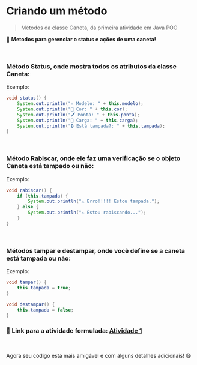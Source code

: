 # Criando um método
> Métodos da classe Caneta, da primeira atividade em Java POO

🌟 **Metodos para gerenciar o status e ações de uma caneta!**

<br>

### Método Status, onde mostra todos os atributos da classe Caneta:
Exemplo:
```java
void status() {
    System.out.println("✏️ Modelo: " + this.modelo);
    System.out.println("🎨 Cor: " + this.cor);
    System.out.println("🖊️ Ponta: " + this.ponta);
    System.out.println("🔋 Carga: " + this.carga);
    System.out.println("🔒 Está tampada?: " + this.tampada);
}
```

<br>

### Método Rabiscar, onde ele faz uma verificação se o objeto Caneta está tampado ou não:
Exemplo:
```java
void rabiscar() {
    if (this.tampada) {
        System.out.println("⚠️ Erro!!!!! Estou tampada.");
    } else {
        System.out.println("✍️ Estou rabiscando...");
    }
}
```

<br>

### Métodos **tampar** e **destampar**, onde você define se a caneta está tampada ou não:
Exemplo:
```java
void tampar() {
    this.tampada = true;
}

void destampar() {
    this.tampada = false;
}
```

### 🔗 Link para a atividade formulada: [Atividade 1]([https://docs.oracle.com/javase/tutorial/java/javaOO/methods.html](https://github.com/GuiLhermeoliveiraf/POO_CURSO_EM_VIDEO/tree/main/Atividade/atividade1))

<br>

Agora seu código está mais amigável e com alguns detalhes adicionais! 😄

